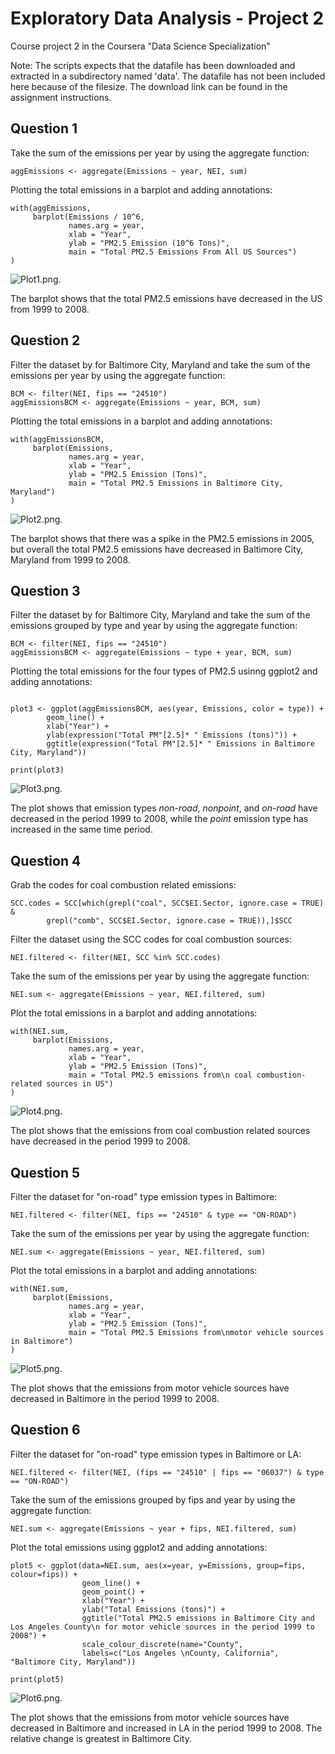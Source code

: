# Exploratory Data Analysis - Project 2

Course project 2 in the Coursera "Data Science Specialization"

Note: The scripts expects that the datafile has been downloaded and extracted in a subdirectory named 'data'. The datafile has not been included here because of the filesize. The download link can be found in the assignment instructions.

## Question 1

Take the sum of the emissions per year by using the aggregate function:

```{r, eval=FALSE}
aggEmissions <- aggregate(Emissions ~ year, NEI, sum)
```

Plotting the total emissions in a barplot and adding annotations:

```{r, eval=FALSE}
with(aggEmissions,
     barplot(Emissions / 10^6,
             names.arg = year,
             xlab = "Year",
             ylab = "PM2.5 Emission (10^6 Tons)",
             main = "Total PM2.5 Emissions From All US Sources")
)
```
![Plot1.png.](plot1.png)

The barplot shows that the total PM2.5 emissions have decreased in the US from 1999 to 2008.


## Question 2

Filter the dataset by for Baltimore City, Maryland and take the sum of the emissions per year by using the aggregate function:

```{r, eval=FALSE}
BCM <- filter(NEI, fips == "24510")
aggEmissionsBCM <- aggregate(Emissions ~ year, BCM, sum)
```

Plotting the total emissions in a barplot and adding annotations:

```{r, eval=FALSE}
with(aggEmissionsBCM,
     barplot(Emissions,
             names.arg = year,
             xlab = "Year",
             ylab = "PM2.5 Emission (Tons)",
             main = "Total PM2.5 Emissions in Baltimore City, Maryland")
)
```
![Plot2.png.](plot2.png)

The barplot shows that there was a spike in the PM2.5 emissions in 2005, but overall the total PM2.5 emissions have decreased in Baltimore City, Maryland from 1999 to 2008.

## Question 3

Filter the dataset by for Baltimore City, Maryland and take the sum of the emissions grouped by type and year by using the aggregate function:

```{r, eval=FALSE}
BCM <- filter(NEI, fips == "24510")
aggEmissionsBCM <- aggregate(Emissions ~ type + year, BCM, sum)
```

Plotting the total emissions for the four types of PM2.5 usinng ggplot2 and adding annotations:

```{r, eval=FALSE}

plot3 <- ggplot(aggEmissionsBCM, aes(year, Emissions, color = type)) +
        geom_line() +
        xlab("Year") +
        ylab(expression("Total PM"[2.5]* " Emissions (tons)")) +
        ggtitle(expression("Total PM"[2.5]* " Emissions in Baltimore City, Maryland"))

print(plot3)
```

![Plot3.png.](plot3.png)

The plot shows that emission types *non-road*, *nonpoint*, and *on-road* have decreased in the period 1999 to 2008, while the *point* emission type has increased in the same time period.

## Question 4

Grab the codes for coal combustion related emissions:

```{r, eval=FALSE}
SCC.codes = SCC[which(grepl("coal", SCC$EI.Sector, ignore.case = TRUE) & 
        grepl("comb", SCC$EI.Sector, ignore.case = TRUE)),]$SCC
```

Filter the dataset using the SCC codes for coal combustion sources:

```{r, eval=FALSE}
NEI.filtered <- filter(NEI, SCC %in% SCC.codes)
```

Take the sum of the emissions per year by using the aggregate function:

```{r, eval=FALSE}
NEI.sum <- aggregate(Emissions ~ year, NEI.filtered, sum)
```

Plot the total emissions in a barplot and adding annotations:

```{r, eval=FALSE}
with(NEI.sum,
     barplot(Emissions,
             names.arg = year,
             xlab = "Year",
             ylab = "PM2.5 Emission (Tons)",
             main = "Total PM2.5 emissions from\n coal combustion-related sources in US")
)
```
![Plot4.png.](plot4.png)

The plot shows that the emissions from coal combustion related sources have decreased in the period 1999 to 2008.

## Question 5

Filter the dataset for "on-road" type emission types in Baltimore:

```{r, eval=FALSE}
NEI.filtered <- filter(NEI, fips == "24510" & type == "ON-ROAD")
```

Take the sum of the emissions per year by using the aggregate function:

```{r, eval=FALSE}
NEI.sum <- aggregate(Emissions ~ year, NEI.filtered, sum)
```

Plot the total emissions in a barplot and adding annotations:

```{r, eval=FALSE}
with(NEI.sum,
     barplot(Emissions,
             names.arg = year,
             xlab = "Year",
             ylab = "PM2.5 Emission (Tons)",
             main = "Total PM2.5 Emissions from\nmotor vehicle sources in Baltimore")
)
```
![Plot5.png.](plot5.png)

The plot shows that the emissions from motor vehicle sources have decreased in Baltimore in the period 1999 to 2008.

## Question 6

Filter the dataset for "on-road" type emission types in Baltimore or LA:

```{r, eval=FALSE}
NEI.filtered <- filter(NEI, (fips == "24510" | fips == "06037") & type == "ON-ROAD")
```

Take the sum of the emissions grouped by fips and year by using the aggregate function:

```{r, eval=FALSE}
NEI.sum <- aggregate(Emissions ~ year + fips, NEI.filtered, sum)
```

Plot the total emissions using ggplot2 and adding annotations:

```{r, eval=FALSE}
plot5 <- ggplot(data=NEI.sum, aes(x=year, y=Emissions, group=fips, colour=fips)) + 
                geom_line() + 
                geom_point() + 
                xlab("Year") + 
                ylab("Total Emissions (tons)") + 
                ggtitle("Total PM2.5 emissions in Baltimore City and Los Angeles County\n for motor vehicle sources in the period 1999 to 2008") + 
                scale_colour_discrete(name="County", 
                labels=c("Los Angeles \nCounty, California", "Baltimore City, Maryland"))

print(plot5)
```
![Plot6.png.](plot6.png)

The plot shows that the emissions from motor vehicle sources have decreased in Baltimore and increased in LA in the period 1999 to 2008. The relative change is greatest in Baltimore City.